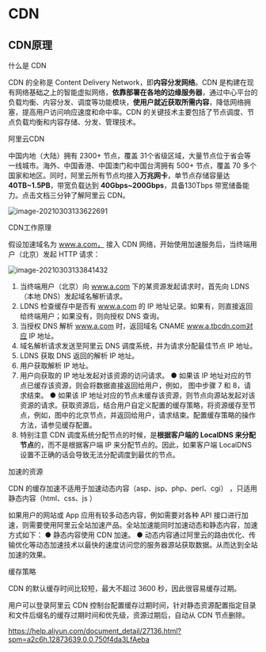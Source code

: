 # CDN

## CDN原理

什么是 CDN  

CDN 的全称是 Content Delivery Network，即**内容分发网络**。CDN 是构建在现有网络基础之上的智能虚拟网络，**依靠部署在各地的边缘服务器**，通过中心平台的负载均衡、内容分发、调度等功能模块，**使用户就近获取所需内容**，降低网络拥塞，提高用户访问响应速度和命中率。CDN 的关键技术主要包括了节点调度、节点负载均衡和内容存储、分发、管理技术。  

阿里云CDN

中国内地（大陆）拥有 2300+ 节点，覆盖 31个省级区域，大量节点位于省会等一线城市。海外、中国香港、中国澳门和中国台湾拥有 500+ 节点，覆盖 70 多个国家和地区。同时，阿里云所有节点均接入**万兆网卡**，单节点存储容量达 **40TB~1.5PB**，带宽负载达到 **40Gbps~200Gbps**，具备130Tbps 带宽储备能力。点击文档三分钟了解阿里云 CDN。  

![image-20210303133622691](https://gitee.com/c_honghui/picture/raw/master/img/20210303133622.png)

CDN工作原理

假设加速域名为 www.a.com， 接入 CDN 网络，开始使用加速服务后，当终端用户（北京）发起 HTTP 请求：

![image-20210303133841432](https://gitee.com/c_honghui/picture/raw/master/img/20210303133841.png)  

1.	 当终端用户（北京）向 www.a.com 下的某资源发起请求时，首先向 LDNS（本地 DNS）发起域名解析请求。
2.	 LDNS 检查缓存中是否有 www.a.com 的 IP 地址记录。如果有，则直接返回给终端用户；如果没有，则向授权 DNS 查询。
3.	 当授权 DNS 解析 www.a.com 时，返回域名 CNAME www.a.tbcdn.com对应 IP 地址。
4.	 域名解析请求发送至阿里云 DNS 调度系统，并为请求分配最佳节点 IP 地址。
5.	 LDNS 获取 DNS 返回的解析 IP 地址。
6.	 用户获取解析 IP 地址。
7.	 用户向获取的 IP 地址发起对该资源的访问请求。
● 如果该 IP 地址对应的节点已缓存该资源，则会将数据直接返回给用户，例如，
图中步骤 7 和 8，请求结束。
● 如果该 IP 地址对应的节点未缓存该资源，则节点向源站发起对该资源的请求。获取资源后，结合用户自定义配置的缓存策略，将资源缓存至节点，例如，图中的北京节点，并返回给用户，请求结束。配置缓存策略的操作方法，请参见缓存配置。
8.	  特别注意
     CDN 调度系统分配节点的时候，是**根据客户端的 LocalDNS 来分配节点**的，而不是根据客户端 IP 来分配节点的。因此，如果客户端 LocalDNS 设置不正确的话会导致无法分配调度到最优的节点。  

加速的资源

CDN 的缓存加速不适用于加速动态内容（asp、jsp、php、perl、cgi） ，只适用静态内容（html、css、js  ）   

如果用户的网站或 App 应用有较多动态内容，例如需要对各种 API 接口进行加速，则需要使用阿里云全站加速产品。全站加速能同时加速动态和静态内容，加速方式如下：
● 静态内容使用 CDN 加速。
● 动态内容通过阿里云的路由优化、传输优化等动态加速技术以最快的速度访问您的服务器源站获取数据。从而达到全站加速的效果。  

缓存策略

CDN 的默认缓存时间比较短，最大不超过 3600 秒，因此很容易缓存过期。  

用户可以登录阿里云 CDN 控制台配置缓存过期时间，针对静态资源配置指定目录和文件后缀名的缓存过期时间和优先级，资源过期后，自动从 CDN 节点删除。  

https://help.aliyun.com/document_detail/27136.html?spm=a2c6h.12873639.0.0.750f4da3LfAeba